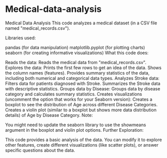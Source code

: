 # Medical-data-analysis
Medical Data Analysis
This code analyzes a medical dataset (in a CSV file named "medical_records.csv").

Libraries used:

pandas (for data manipulation)
matplotlib.pyplot (for plotting charts)
seaborn (for creating informative visualizations)
What this code does:

Reads the data: Reads the medical data from "medical_records.csv".
Explores the data:
Prints the first few rows to get an idea of the data.
Shows the column names (features).
Provides summary statistics of the data, including both numerical and categorical data types.
Analyzes Stroke data:
Filters data for patients diagnosed with Stroke.
Summarizes the Stroke data with descriptive statistics.
Groups data by Disease:
Groups data by disease category and calculates summary statistics.
Creates visualizations (uncomment the option that works for your Seaborn version):
Creates a boxplot to see the distribution of Age across different Disease Categories.
Creates a violin plot (similar to a boxplot but shows more data distribution details) of Age by Disease Category.
Note:

You might need to update the seaborn library to use the showmeans argument in the boxplot and violin plot options.
Further Exploration:

This code provides a basic analysis of the data. You can modify it to explore other features, create different visualizations (like scatter plots), or answer specific questions about the data.
